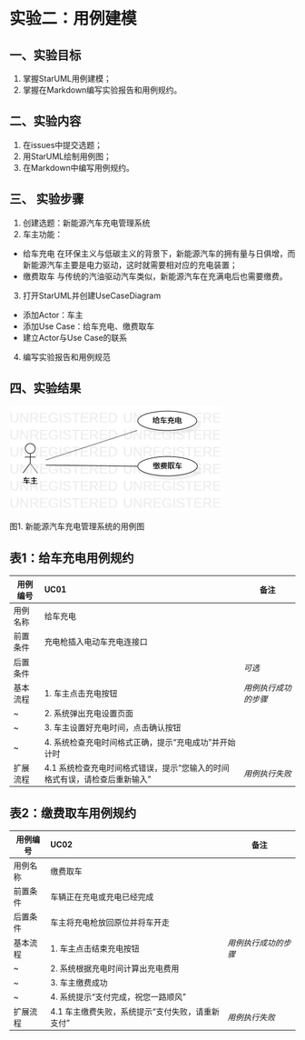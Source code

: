 # 实验二：用例建模  

## 一、实验目标

1. 掌握StarUML用例建模；  
2. 掌握在Markdown编写实验报告和用例规约。

## 二、实验内容  

1. 在issues中提交选题；  
2. 用StarUML绘制用例图；  
3. 在Markdown中编写用例规约。  

## 三、 实验步骤

1. 创建选题：新能源汽车充电管理系统
2. 车主功能：
- 给车充电
在环保主义与低碳主义的背景下，新能源汽车的拥有量与日俱增，而新能源汽车主要是电力驱动，这时就需要相对应的充电装置；
- 缴费取车
与传统的汽油驱动汽车类似，新能源汽车在充满电后也需要缴费。
3. 打开StarUML并创建UseCaseDiagram
- 添加Actor：车主
- 添加Use Case：给车充电、缴费取车
- 建立Actor与Use Case的联系
4. 编写实验报告和用例规范

## 四、实验结果
![用例图](./lab2_UseCaseDiagram.png)

图1. 新能源汽车充电管理系统的用例图  

## 表1：给车充电用例规约
用例编号  | UC01 | 备注  
-|:-|-  
用例名称  | 给车充电 |   
前置条件  | 充电枪插入电动车充电连接口     | 
后置条件  |      | *可选*   
基本流程  | 1. 车主点击充电按钮  |*用例执行成功的步骤*    
~| 2. 系统弹出充电设置页面  |   
~| 3. 车主设置好充电时间，点击确认按钮  |   
~| 4. 系统检查充电时间格式正确，提示“充电成功”并开始计时 |   
扩展流程  | 4.1 系统检查充电时间格式错误，提示“您输入的时间格式有误，请检查后重新输入”  |*用例执行失败*   

## 表2：缴费取车用例规约  

用例编号  | UC02 | 备注  
-|:-|-  
用例名称  | 缴费取车  |   
前置条件  | 车辆正在充电或充电已经完成    |   
后置条件  | 车主将充电枪放回原位并将车开走    | 
基本流程  | 1. 车主点击结束充电按钮  |*用例执行成功的步骤*    
~| 2. 系统根据充电时间计算出充电费用  |   
~| 3. 车主缴费成功  |   
~| 4. 系统提示“支付完成，祝您一路顺风”  |   
扩展流程  | 4.1 车主缴费失败，系统提示“支付失败，请重新支付” |*用例执行失败* 